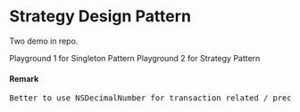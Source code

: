 # Strategy Design Pattern

Two demo in repo.

Playground 1 for Singleton Pattern
Playground 2 for Strategy Pattern

<h4>Remark</h4>
<pre>Better to use NSDecimalNumber for transaction related / precise amount of money, to avoid inaccurate & random decimal place value from Double / Float.</pre>
